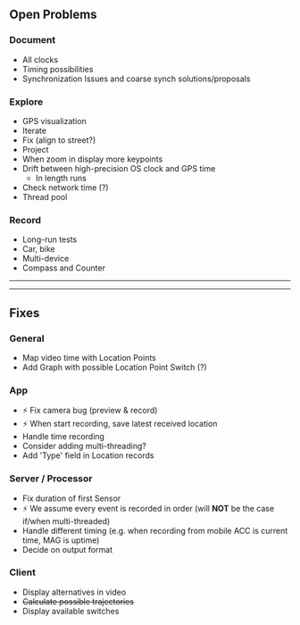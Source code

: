 ## Open Problems

### Document
* All clocks
* Timing possibilities
* Synchronization Issues and coarse synch solutions/proposals

### Explore
* GPS visualization
 * Iterate
 * Fix (align to street?)
 * Project
 * When zoom in display more keypoints
* Drift between high-precision OS clock and GPS time
  *  In length runs
* Check network time (?)
* Thread pool

### Record
* Long-run tests
* Car, bike
* Multi-device
* Compass and Counter

-----
-----


## Fixes

### General
* Map video time with Location Points
* Add Graph with possible Location Point Switch (?)

### App
*  :zap: Fix camera bug (preview & record)
*  :zap: When start recording, save latest received location
* Handle time recording
* Consider adding multi-threading?
* Add 'Type' field in Location records

### Server / Processor
* Fix duration of first Sensor
* :zap: We assume every event is recorded in order (will **NOT** be the case if/when multi-threaded)
* Handle different timing (e.g. when recording from mobile ACC is current time, MAG is uptime)
* Decide on output format



### Client
* Display alternatives in video
* ~~Calculate possible trajectories~~
* Display available switches
